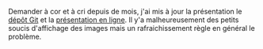 <!-- 
.. link: 
.. description: 
.. tags: gitfr
.. date: 2012/02/01 00:50:00
.. title: Mise à jour de la présentation Git
.. slug: mise-a-jour-de-la-presentation-git
-->

Demander à cor et à cri depuis de mois, j'ai mis à jour la présentation 
le [dépôt Git](https://github.com/sdouche/showoff-presentation-git) et la
[présentation en ligne](http://presentation-git.heroku.com/). Il y'a malheureusement
des petits soucis d'affichage des images mais un rafraichissement règle en
général le problème.
